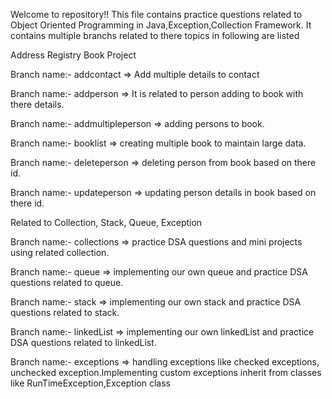 Welcome to repository!!
This file contains practice questions related to Object Oriented Programming in Java,Exception,Collection Framework.
It contains multiple branchs related to there topics in following are listed

Address Registry Book Project

Branch name:- addcontact => Add multiple details to contact 

Branch name:- addperson  => It is related to person adding to book with there details.

Branch name:- addmultipleperson => adding persons to book.

Branch name:- booklist => creating multiple book to maintain large data.

Branch name:- deleteperson => deleting person from book based on there id.

Branch name:- updateperson => updating person details in  book based on there id.


Related to Collection, Stack, Queue, Exception

Branch name:- collections => practice DSA questions and mini projects using related collection.

Branch name:- queue => implementing our own queue and practice DSA questions related to queue.

Branch name:- stack => implementing our own stack and practice DSA questions related to stack.

Branch name:- linkedList => implementing our own linkedList and practice DSA questions related to linkedList.

Branch name:- exceptions => handling exceptions like checked exceptions, unchecked exception.Implementing custom exceptions inherit from  classes like RunTimeException,Exception class
